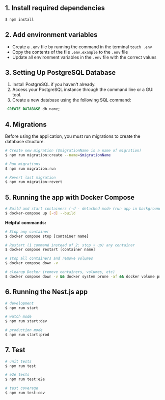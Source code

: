 ## 1. Install required dependencies
```bash
$ npm install
```

## 2. Add environment variables
* Create a `.env` file by running the command in the terminal `touch .env`
* Copy the contents of the file `.env.example` to the `.env` file
* Update all environment variables in the `.env` file with the correct values

## 3. Setting Up PostgreSQL Database
1. Install PostgreSQL if you haven't already.
2. Access your PostgreSQL instance through the command line or a GUI tool.
3. Create a new database using the following SQL command:
```sql
 CREATE DATABASE db_name;
```

## 4. Migrations
Before using the application, you must run migrations to create the database structure.
```bash
# Create new migration ($migrationName is a name of migration)
$ npm run migration:create --name=$migrationName

# Run migrations
$ npm run migration:run

# Revert last migration
$ npm run migration:revert
```

## 5. Running the app with Docker Compose
```bash
# Build and start containers (-d - detached mode (run app in background))
$ docker-compose up [-d] --build
```

**Helpful commands:**
```bash
# Stop any container
$ docker compose stop [container name]

# Restart (1 command instead of 2: stop + up) any container
$ docker compose restart [container name]

# stop all containers and remove volumes
$ docker compose down -v

# cleanup Docker (remove containers, volumes, etc)
$ docker compose down -v && docker system prune -af && docker volume prune -f
```

## 6. Running the Nest.js app
```bash
# development
$ npm run start

# watch mode
$ npm run start:dev

# production mode
$ npm run start:prod
```

## 7. Test
```bash
# unit tests
$ npm run test

# e2e tests
$ npm run test:e2e

# test coverage
$ npm run test:cov
```
